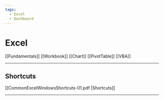```yaml
---
tags:
  - Excel
  - Dashboard
---
```


# Excel

[[Fundamentals]]
[[Workbook]]
[[Chart]]
[[PivotTable]]
[[VBA]]

---

## Shortcuts

[[CommonExcelWindowsShortcuts-01.pdf |Shortcuts]]

---
